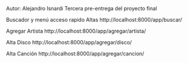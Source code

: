 Autor: Alejandro Isnardi
Tercera pre-entrega del proyecto final

Buscador y menú acceso rapido Altas
http://localhost:8000/app/buscar/

Agregar Artista
http://localhost:8000/app/agregar/artista/

Alta Disco
http://localhost:8000/app/agregar/disco/

Alta Canción
http://localhost:8000/app/agregar/cancion/

